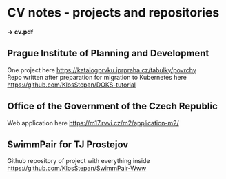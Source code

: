 # CV notes - projects and repositories
**-> cv.pdf**
## Prague Institute of Planning and Development
One project here https://katalogprvku.iprpraha.cz/tabulky/povrchy  
Repo written after preparation for migration to Kubernetes here https://github.com/KlosStepan/DOKS-tutorial

## Office of the Government of the Czech Republic
Web application here https://m17.rvvi.cz/m2/application-m2/

## SwimmPair for TJ Prostejov
Github repository of project with everything inside https://github.com/KlosStepan/SwimmPair-Www